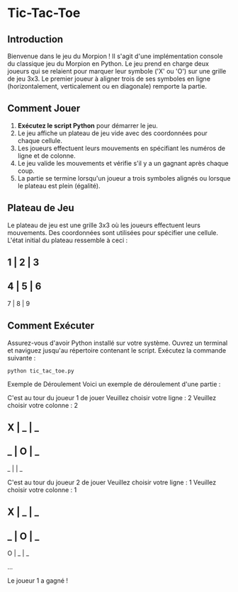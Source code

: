 # Tic-Tac-Toe

## Introduction

Bienvenue dans le jeu du Morpion ! Il s'agit d'une implémentation console du classique jeu du Morpion en Python. Le jeu prend en charge deux joueurs qui se relaient pour marquer leur symbole ('X' ou 'O') sur une grille de jeu 3x3. Le premier joueur à aligner trois de ses symboles en ligne (horizontalement, verticalement ou en diagonale) remporte la partie.

## Comment Jouer

1. **Exécutez le script Python** pour démarrer le jeu.
2. Le jeu affiche un plateau de jeu vide avec des coordonnées pour chaque cellule.
3. Les joueurs effectuent leurs mouvements en spécifiant les numéros de ligne et de colonne.
4. Le jeu valide les mouvements et vérifie s'il y a un gagnant après chaque coup.
5. La partie se termine lorsqu'un joueur a trois symboles alignés ou lorsque le plateau est plein (égalité).

## Plateau de Jeu

Le plateau de jeu est une grille 3x3 où les joueurs effectuent leurs mouvements. Des coordonnées sont utilisées pour spécifier une cellule. L'état initial du plateau ressemble à ceci :

 1 | 2 | 3
-----------
 4 | 5 | 6
-----------
 7 | 8 | 9


## Comment Exécuter

Assurez-vous d'avoir Python installé sur votre système. Ouvrez un terminal et naviguez jusqu'au répertoire contenant le script. Exécutez la commande suivante :

``python tic_tac_toe.py``

Exemple de Déroulement
Voici un exemple de déroulement d'une partie :

C'est au tour du joueur 1 de jouer
Veuillez choisir votre ligne : 2
Veuillez choisir votre colonne : 2

 X | _ | _ 
-----------
 _ | O | _
-----------
 _ |   | _

C'est au tour du joueur 2 de jouer
Veuillez choisir votre ligne : 1
Veuillez choisir votre colonne : 1

 X | _ | _
-----------
 _ | O | _ 
-----------
 O | _ | _ 

...

Le joueur 1 a gagné !
